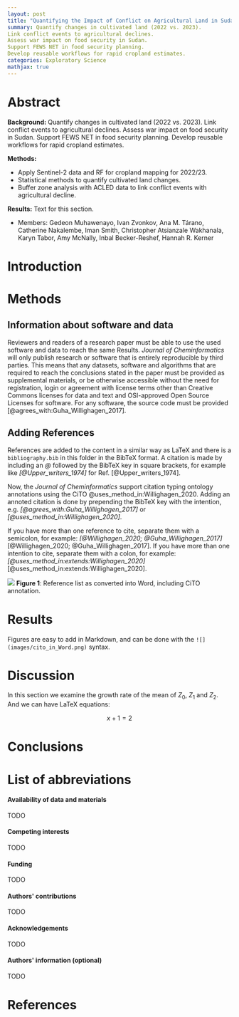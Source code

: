 ```yaml
---
layout: post
title: "Quantifying the Impact of Conflict on Agricultural Land in Sudan"
summary: Quantify changes in cultivated land (2022 vs. 2023). 
Link conflict events to agricultural declines. 
Assess war impact on food security in Sudan.
Support FEWS NET in food security planning. 
Develop reusable workflows for rapid cropland estimates.
categories: Exploratory Science
mathjax: true
---
```



# Abstract

**Background:**  Quantify changes in cultivated land (2022 vs. 2023). 
Link conflict events to agricultural declines. 
Assess war impact on food security in Sudan.
Support FEWS NET in food security planning. 
Develop reusable workflows for rapid cropland estimates.

**Methods:** 

- Apply Sentinel-2 data and RF for cropland mapping for 2022/23. 
- Statistical methods to quantify cultivated land changes. 
- Buffer zone analysis with ACLED data to link conflict events with agricultural decline.


**Results:** Text for this section.


* Members:
Gedeon Muhawenayo, Ivan Zvonkov, Ana M. Tárano, Catherine Nakalembe, Iman Smith, Christopher Atsianzale Wakhanala, Karyn Tabor, Amy McNally, Inbal Becker-Reshef, Hannah R. Kerner

<!-- **Keywords:** sample; article; author -->

<!-- A graphical abstract can be supplied which, together with the article title,
  should provide the reader with a visual description of the type of chemistry covered
  in the article. The graphical abstract should be 920 x 300 pixels and a maximum of
  150KB jpeg, png or svg file. -->

# Introduction

<!-- This Markdown template is for a Research article in the *Journal of Cheminformatics*.
It requires pandoc 2.12 or later to be converted to a Word .docx or PDF, with the 
provided *Makefile*. See the [pandoc manual](http://pandoc.org/MANUAL.html) for more
information on pandoc. -->

# Methods

## Information about software and data

Reviewers and readers of a research paper must be able to use the used software and
data to reach the same Results. *Journal of Cheminformatics* will only publish research
or software that is entirely reproducible by third parties. This means that any
datasets, software and algorithms that are required to reach the conclusions stated
in the paper must be provided as supplemental materials, or be otherwise accessible
without the need for registration, login or agreement with license terms other than
Creative Commons licenses for data and text and OSI-approved Open Source Licenses
for software. For any software, the source code must be provided
[@agrees_with:Guha_Willighagen_2017].

## Adding References

References are added to the content in a similar way as LaTeX and there is a
`bibliography.bib` in this folder in the BibTeX format. A citation is made
by including an *\@* followed by the BibTeX key in square brackets, for example like
*[\@Upper_writers_1974]* for Ref. [@Upper_writers_1974].

Now, the *Journal of Cheminformatics* support citation typing ontology annotations
using the CiTO @uses_method_in:Willighagen_2020. Adding an annoted citation
is done by prepending the BibTeX key with the intention, e.g.
*[\@agrees_with:Guha_Willighagen_2017]* or *[\@uses_method_in:Willighagen_2020]*.

If you have more than one reference to cite, separate them with a semicolon,
for example: *[\@Willighagen_2020; \@Guha_Willighagen_2017]*
[@Willighagen_2020; @Guha_Willighagen_2017].
If you have more than one intention to cite, separate them with a colon,
for example: *[\@uses_method_in:extends:Willighagen_2020]*
[@uses_method_in:extends:Willighagen_2020].

![](images/cito_in_Word.png)
**Figure 1**: Reference list as converted into Word, including CiTO annotation.

# Results

Figures are easy to add in Markdown, and can be done with the `![](images/cito_in_Word.png)`
syntax.

# Discussion

In this section we examine the growth rate of the mean of $Z_0$, $Z_1$ and $Z_2$.
And we can have LaTeX equations:

$$
x+1 = 2 
$$

# Conclusions

# List of abbreviations


#### Availability of data and materials
TODO

#### Competing interests
TODO

#### Funding
TODO

#### Authors' contributions
TODO

#### Acknowledgements
TODO

#### Authors' information (optional)
TODO



# References